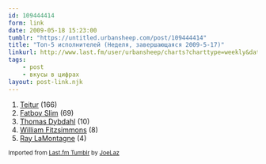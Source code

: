 ```yaml
---
id: 109444414
form: link
date: 2009-05-18 15:23:00
tumblr: "https://untitled.urbansheep.com/post/109444414"
title: "Топ-5 исполнителей (Неделя, завершающаяся 2009-5-17)"
linkurl: http://www.last.fm/user/urbansheep/charts?charttype=weekly&date_to=1242561600
tags:
    - post
    - вкусы в цифрах
layout: post-link.njk
---
```

<ol><li>
<a rel="nofollow" target="_blank" href="http://www.last.fm/music/Teitur">Teitur</a>&nbsp;(166)</li>
<li>
<a rel="nofollow" target="_blank" href="http://www.last.fm/music/Fatboy+Slim">Fatboy Slim</a>&nbsp;(69)</li>
<li>
<a rel="nofollow" target="_blank" href="http://www.last.fm/music/Thomas+Dybdahl">Thomas Dybdahl</a>&nbsp;(10)</li>
<li>
<a rel="nofollow" target="_blank" href="http://www.last.fm/music/William+Fitzsimmons">William Fitzsimmons</a>&nbsp;(8)</li>
<li>
<a rel="nofollow" target="_blank" href="http://www.last.fm/music/Ray+LaMontagne">Ray LaMontagne</a>&nbsp;(4)</li>
</ol><p><small>Imported from <a rel="nofollow" target="_blank" href="http://joelaz.com/post/23488847/last-fm-tumblr-weekly-top-artists">Last.fm Tumblr</a> by <a rel="nofollow" target="_blank" href="http://joelaz.com">JoeLaz</a></small></p>
